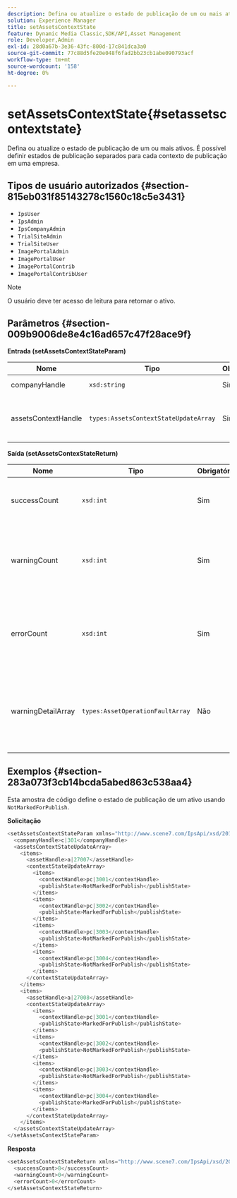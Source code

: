 ```yaml
---
description: Defina ou atualize o estado de publicação de um ou mais ativos. É possível definir estados de publicação separados para cada contexto de publicação em uma empresa.
solution: Experience Manager
title: setAssetsContextState
feature: Dynamic Media Classic,SDK/API,Asset Management
role: Developer,Admin
exl-id: 28d0a67b-3e36-43fc-800d-17c841dca3a0
source-git-commit: 77c88d5fe20e048f6fad2bb23cb1abe090793acf
workflow-type: tm+mt
source-wordcount: '158'
ht-degree: 0%

---
```


# setAssetsContextState{#setassetscontextstate}

Defina ou atualize o estado de publicação de um ou mais ativos. É possível definir estados de publicação separados para cada contexto de publicação em uma empresa.

## Tipos de usuário autorizados {#section-815eb031f85143278c1560c18c5e3431}

* `IpsUser`
* `IpsAdmin`
* `IpsCompanyAdmin`
* `TrialSiteAdmin`
* `TrialSiteUser`
* `ImagePortalAdmin`
* `ImagePortalUser`
* `ImagePortalContrib`
* `ImagePortalContribUser`

>[!NOTE]
>
>O usuário deve ter acesso de leitura para retornar o ativo.

## Parâmetros {#section-009b9006de8e4c16ad657c47f28ace9f}

**Entrada (setAssetsContextStateParam)**

| Nome | Tipo | Obrigatório | Descrição |
|---|---|---|---|
| companyHandle | `xsd:string` | Sim | Processe a empresa. |
| assetsContextHandle | `types:AssetsContextStateUpdateArray` | Sim | Uma matriz de ativos e seus novos estados de publicação. |

**Saída (setAssetsContexStateReturn)**

| Nome | Tipo | Obrigatório | Descrição |
|---|---|---|---|
| successCount | `xsd:int` | Sim | O número de ativos alterados com sucesso. |
| warningCount | `xsd:int` | Sim | O número de avisos gerados quando a operação tentou modificar ativos. |
| errorCount | `xsd:int` | Sim | O número de erros gerados quando a operação tentou modificar ativos. |
| warningDetailArray | `types:AssetOperationFaultArray` | Não | Matriz de erros gerados por ativos quando a operação tentou modificá-los. |

## Exemplos {#section-283a073f3cb14bcda5abed863c538aa4}

Esta amostra de código define o estado de publicação de um ativo usando `NotMarkedForPublish`.

**Solicitação**

```java
<setAssetsContextStateParam xmlns="http://www.scene7.com/IpsApi/xsd/2011-11-04">
  <companyHandle>c|301</companyHandle>
  <assetsContextStateUpdateArray>
    <items>
      <assetHandle>a|27007</assetHandle>
      <contextStateUpdateArray>
        <items>
          <contextHandle>pc|3001</contextHandle>
          <publishState>NotMarkedForPublish</publishState>
        </items>
        <items>
          <contextHandle>pc|3002</contextHandle>
          <publishState>MarkedForPublish</publishState>
        </items>
        <items>
          <contextHandle>pc|3003</contextHandle>
          <publishState>NotMarkedForPublish</publishState>
        </items>
        <items>
          <contextHandle>pc|3004</contextHandle>
          <publishState>NotMarkedForPublish</publishState>
        </items>
      </contextStateUpdateArray>
    </items>
    <items>
      <assetHandle>a|27008</assetHandle>
      <contextStateUpdateArray>
        <items>
          <contextHandle>pc|3001</contextHandle>
          <publishState>MarkedForPublish</publishState>
        </items>
        <items>
          <contextHandle>pc|3002</contextHandle>
          <publishState>NotMarkedForPublish</publishState>
        </items>
        <items>
          <contextHandle>pc|3003</contextHandle>
          <publishState>NotMarkedForPublish</publishState>
        </items>
        <items>
          <contextHandle>pc|3004</contextHandle>
          <publishState>MarkedForPublish</publishState>
        </items>
      </contextStateUpdateArray>
    </items>
  </assetsContextStateUpdateArray>
</setAssetsContextStateParam>
```

**Resposta**

```java
<setAssetsContextStateReturn xmlns="http://www.scene7.com/IpsApi/xsd/2011-11-04-beta">
  <successCount>8</successCount>
  <warningCount>0</warningCount>
  <errorCount>0</errorCount>
</setAssetsContextStateReturn>
```
